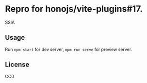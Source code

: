 # Repro for honojs/vite-plugins#17.

SSIA

## Usage

Run `npm start` for dev server, `npm run serve` for preview server.

## License

CC0

